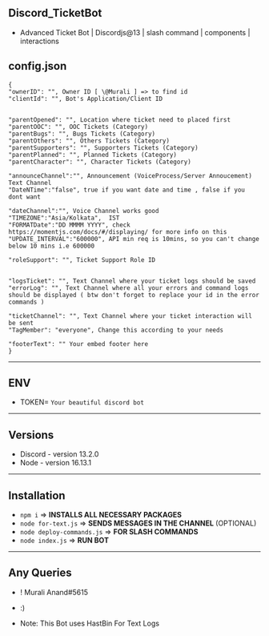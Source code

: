 ## Discord_TicketBot
- Advanced Ticket Bot | Discordjs@13 | slash command | components | interactions

## config.json

    {
    "ownerID": "", Owner ID [ \@Murali ] => to find id 
    "clientId": "", Bot's Application/Client ID


    "parentOpened": "", Location where ticket need to placed first 
    "parentOOC": "", OOC Tickets (Category)
    "parentBugs": "", Bugs Tickets (Category)
    "parentOthers": "", Others Tickets (Category)
    "parentSupporters": "", Supporters Tickets (Category)
    "parentPlanned": "", Planned Tickets (Category)
    "parentCharacter": "", Character Tickets (Category)

    "announceChannel":"", Announcement (VoiceProcess/Server Annoucement) Text Channel
    "DateNTime":"false", true if you want date and time , false if you dont want
    
    "dateChannel":"", Voice Channel works good
    "TIMEZONE":"Asia/Kolkata",  IST
    "FORMATDate":"DD MMMM YYYY", check https://momentjs.com/docs/#/displaying/ for more info on this
    "UPDATE_INTERVAL":"600000", API min req is 10mins, so you can't change below 10 mins i.e 600000

    "roleSupport": "", Ticket Support Role ID


    "logsTicket": "", Text Channel where your ticket logs should be saved
    "errorLog": "", Text Channel where all your errors and command logs should be displayed ( btw don't forget to replace your id in the error commands )
    
    "ticketChannel": "", Text Channel where your ticket interaction will be sent
    "TagMember": "everyone", Change this according to your needs

    "footerText": "" Your embed footer here
    }


---------------------------------------------

## ENV
- TOKEN= `Your beautiful discord bot`

---------------------------------------------

## Versions 

- Discord - version 13.2.0
- Node - version 16.13.1

---------------------------------------------

## Installation 
    
-   `npm i` => **INSTALLS ALL NECESSARY PACKAGES**
-   `node for-text.js` => **SENDS MESSAGES IN THE CHANNEL** (OPTIONAL)
-   `node deploy-commands.js` =>  **FOR SLASH COMMANDS** 
-   `node index.js` => **RUN BOT**

---------------------------------------------

## Any Queries 

- ! Murali Anand#5615

- :)

- Note: This Bot uses HastBin For Text Logs
